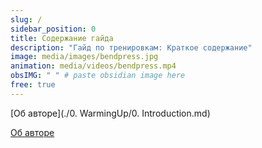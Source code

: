 ```yaml
---
slug: /
sidebar_position: 0
title: Содержание гайда
description: "Гайд по тренировкам: Краткое содержание"
image: media/images/bendpress.jpg
animation: media/videos/bendpress.mp4
obsIMG: " " # paste obsidian image here
free: true
---
```




[Об авторе](./0. WarmingUp/0. Introduction.md)

[Об авторе](./WarmingUp/introduction)